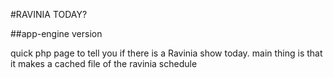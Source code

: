 #RAVINIA TODAY?

##app-engine version

quick php page to tell you if there is a Ravinia show today.
main thing is that it makes a cached file of the ravinia schedule
